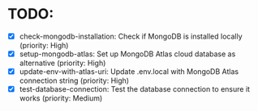 # TODO:

- [x] check-mongodb-installation: Check if MongoDB is installed locally (priority: High)
- [x] setup-mongodb-atlas: Set up MongoDB Atlas cloud database as alternative (priority: High)
- [x] update-env-with-atlas-uri: Update .env.local with MongoDB Atlas connection string (priority: High)
- [x] test-database-connection: Test the database connection to ensure it works (priority: Medium)
